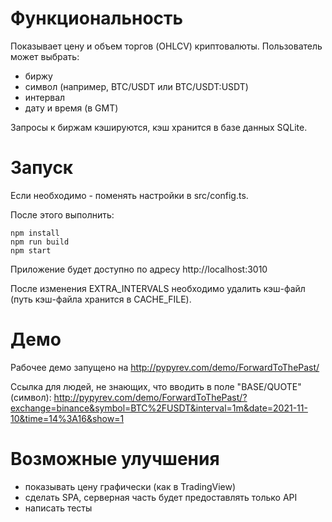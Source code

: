 # Функциональность

Показывает цену и объем торгов (OHLCV) криптовалюты. Пользователь может выбрать:

* биржу
* символ (например, BTC/USDT или BTC/USDT:USDT)
* интервал
* дату и время (в GMT)

Запросы к биржам кэшируются, кэш хранится в базе данных SQLite.

# Запуск

Если необходимо - поменять настройки в src/config.ts.

После этого выполнить:

```
npm install
npm run build
npm start
```

Приложение будет доступно по адресу http://localhost:3010

После изменения EXTRA_INTERVALS необходимо удалить кэш-файл (путь кэш-файла хранится в CACHE_FILE).

# Демо

Рабочее демо запущено на http://pypyrev.com/demo/ForwardToThePast/

Ссылка для людей, не знающих, что вводить в поле "BASE/QUOTE" (символ):
http://pypyrev.com/demo/ForwardToThePast/?exchange=binance&symbol=BTC%2FUSDT&interval=1m&date=2021-11-10&time=14%3A16&show=1

# Возможные улучшения

* показывать цену графически (как в TradingView)
* сделать SPA, серверная часть будет предоставлять только API
* написать тесты
